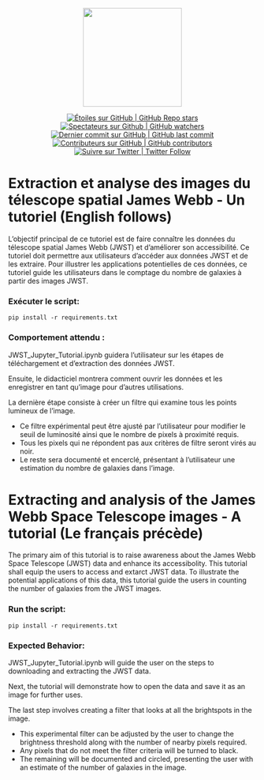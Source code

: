 
<p align="center">
 <img src="https://www.asc-csa.gc.ca/images/recherche/tiles/16f69078-962d-443c-874c-e4003fe173c8.jpg" height="200">
</p>


<p align="center">
 <a href="#stars">
  <img alt="Étoiles sur GitHub | GitHub Repo stars" src="https://img.shields.io/github/stars/asc-csa/James-Webb-Space-Telescope-Tutorial">
 </a>
 <a href="#watchers">
  <img alt="Spectateurs sur Github | GitHub watchers" src="https://img.shields.io/github/watchers/asc-csa/James-Webb-Space-Telescope-Tutorial">
 </a>
 <a href="https://github.com/asc-csa/James-Webb-Space-Telescope-Tutorial/commits/main">
  <img alt="Dernier commit sur GitHub | GitHub last commit" src="https://img.shields.io/github/last-commit/asc-csa/James-Webb-Space-Telescope-Tutorial">
 </a>
 <a href="https://github.com/asc-csa/James-Webb-Space-Telescope-Tutorial/graphs/contributors">
  <img alt="Contributeurs sur GitHub | GitHub contributors" src="https://img.shields.io/github/contributors/asc-csa/James-Webb-Space-Telescope-Tutorial">
 </a>
 <a href="https://twitter.com/intent/follow?screen_name=csa_asc">
  <img alt="Suivre sur Twitter | Twitter Follow" src="https://img.shields.io/twitter/follow/csa_asc?style=social">
 </a>
</p>

# Extraction et analyse des images du télescope spatial James Webb - Un tutoriel (English follows)
L’objectif principal de ce tutoriel est de faire connaître les données du télescope spatial James Webb (JWST) et d’améliorer son accessibilité. Ce tutoriel doit permettre aux utilisateurs d’accéder aux données JWST et de les extraire. Pour illustrer les applications potentielles de ces données, ce tutoriel guide les utilisateurs dans le comptage du nombre de galaxies à partir des images JWST. 
### Exécuter le script: 
``` pip install -r requirements.txt ```
### Comportement attendu :
JWST_Jupyter_Tutorial.ipynb guidera l’utilisateur sur les étapes de téléchargement et d’extraction des données JWST.

Ensuite, le didacticiel montrera comment ouvrir les données et les enregistrer en tant qu’image pour d’autres utilisations.

La dernière étape consiste à créer un filtre qui examine tous les points lumineux de l’image.
 - Ce filtre expérimental peut être ajusté par l’utilisateur pour modifier le seuil de luminosité ainsi que le nombre de pixels à proximité requis.
 - Tous les pixels qui ne répondent pas aux critères de filtre seront virés au noir.
 - Le reste sera documenté et encerclé, présentant à l’utilisateur une estimation du nombre de galaxies dans l’image.


# Extracting and analysis of the James Webb Space Telescope images - A tutorial (Le français précède)
The primary aim of this tutorial is to raise awareness about the James Webb Space Telescope (JWST) data and enhance its accessibolity. This tutorial shall equip the users to access and extarct JWST data. To illustrate the potential applications of this data, this tutorial guide the users in counting the number of galaxies from the JWST images. 


### Run the script:
``` pip install -r requirements.txt ```


 
### Expected Behavior: 
JWST_Jupyter_Tutorial.ipynb will guide the user on the steps to downloading and extracting the JWST data.

Next, the tutorial will demonstrate how to open the data and save it as an image for further uses.




The last step involves creating a filter that looks at all the brightspots in the image. 
- This experimental filter can be adjusted by the user to change the brightness threshold along with the number of nearby pixels required. 
- Any pixels that do not meet the filter criteria will be turned to black.
- The remaining will be documented and circled, presenting the user with an estimate of the number of galaxies in the image.
  


